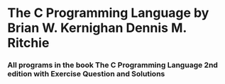 # The C Programming Language by Brian W. Kernighan  Dennis M. Ritchie
### All programs in the book The C Programming Language 2nd edition with Exercise Question and Solutions
